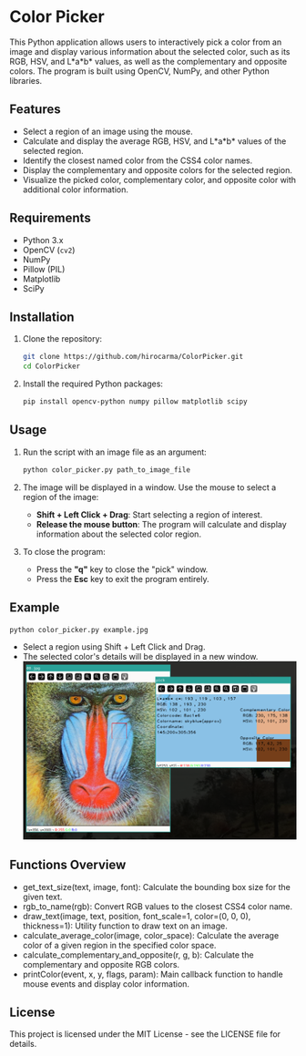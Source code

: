 # Color Picker

This Python application allows users to interactively pick a color from an image and display various information about the selected color, such as its RGB, HSV, and L\*a\*b\* values, as well as the complementary and opposite colors. The program is built using OpenCV, NumPy, and other Python libraries.

## Features

- Select a region of an image using the mouse.
- Calculate and display the average RGB, HSV, and L\*a\*b\* values of the selected region.
- Identify the closest named color from the CSS4 color names.
- Display the complementary and opposite colors for the selected region.
- Visualize the picked color, complementary color, and opposite color with additional color information.

## Requirements

- Python 3.x
- OpenCV (`cv2`)
- NumPy
- Pillow (PIL)
- Matplotlib
- SciPy

## Installation

1. Clone the repository:

    ```bash
    git clone https://github.com/hirocarma/ColorPicker.git
    cd ColorPicker
    ```

2. Install the required Python packages:

    ```bash
    pip install opencv-python numpy pillow matplotlib scipy
    ```

## Usage

1. Run the script with an image file as an argument:

    ```bash
    python color_picker.py path_to_image_file
    ```

2. The image will be displayed in a window. Use the mouse to select a region of the image:

    - **Shift + Left Click + Drag**: Start selecting a region of interest.
    - **Release the mouse button**: The program will calculate and display information about the selected color region.

3. To close the program:

    - Press the **"q"** key to close the "pick" window.
    - Press the **Esc** key to exit the program entirely.

## Example

```bash
python color_picker.py example.jpg
```

- Select a region using Shift + Left Click and Drag.
- The selected color's details will be displayed in a new window.
![Selected](imgs/select.png)

## Functions Overview
- get_text_size(text, image, font): Calculate the bounding box size for the given text.
- rgb_to_name(rgb): Convert RGB values to the closest CSS4 color name.
- draw_text(image, text, position, font_scale=1, color=(0, 0, 0), thickness=1): Utility function to draw text on an image.
- calculate_average_color(image, color_space): Calculate the average color of a given region in the specified color space.
- calculate_complementary_and_opposite(r, g, b): Calculate the complementary and opposite RGB colors.
- printColor(event, x, y, flags, param): Main callback function to handle mouse events and display color information.

## License
This project is licensed under the MIT License - see the LICENSE file for details.
